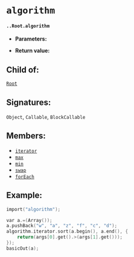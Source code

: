# `algorithm`

#### `..Root.algorithm`

* **Parameters:**

* **Return value:**

## Child of:

[`Root`](docs..Root.md)

## Signatures:

`Object`, `Callable`, `BlockCallable`

## Members:

- [`iterator`](docs..Root.algorithm.iterator.md)
- [`max`](docs..Root.algorithm.max.md)
- [`min`](docs..Root.algorithm.min.md)
- [`swap`](docs..Root.algorithm.swap.md)
- [`forEach`](docs..Root.algorithm.forEach.md)

## Example:

```c
import("algorithm");

var a.=(Array());
a.pushBack("w", "a", "z", "f", "c", "d");
algorithm.iterator.sort(a.begin(), a.end(), {
    return(args[0].get().>(args[1].get()));
});
basicOut(a);
```
